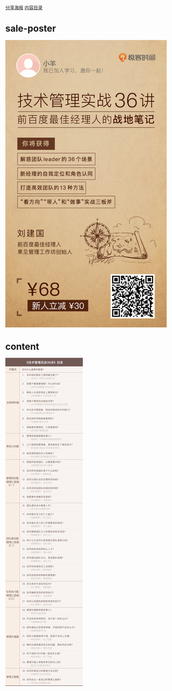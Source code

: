 [分享海报](#sale-poster)
[内容目录](#content)

# sale-poster


![sale-poster](../img/113-sale-poster.jpg)
# content
![content](../img/113-content.jpg)
